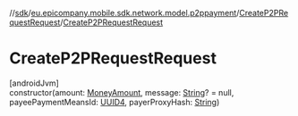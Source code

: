 //[sdk](../../../index.md)/[eu.epicompany.mobile.sdk.network.model.p2ppayment](../index.md)/[CreateP2PRequestRequest](index.md)/[CreateP2PRequestRequest](-create-p2-p-request-request.md)

# CreateP2PRequestRequest

[androidJvm]\
constructor(amount: [MoneyAmount](../../eu.epicompany.mobile.sdk.domain.model/-money-amount/index.md), message: [String](https://kotlinlang.org/api/latest/jvm/stdlib/kotlin/-string/index.html)? = null, payeePaymentMeansId: [UUID4](../../eu.epicompany.mobile.android.datatypes/index.md#229649042%2FClasslikes%2F462465411), payerProxyHash: [String](https://kotlinlang.org/api/latest/jvm/stdlib/kotlin/-string/index.html))
